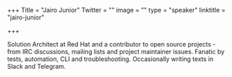 +++
Title = "Jairo Junior"
Twitter = ""
image = ""
type = "speaker"
linktitle = "jairo-junior"

+++

Solution Architect at Red Hat and a contributor to open source projects - from IRC discussions, mailing lists and project maintainer issues. Fanatic by tests, automation, CLI and troubleshooting. Occasionally writing texts in Slack and Telegram.
